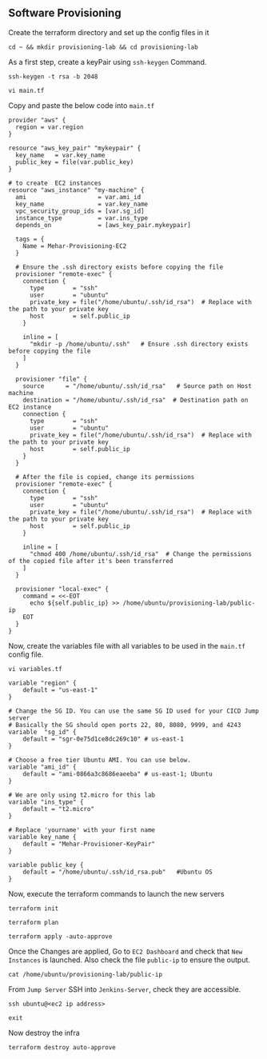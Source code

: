 ## Software Provisioning

Create the terraform directory and set up the config files in it
```
cd ~ && mkdir provisioning-lab && cd provisioning-lab
```
As a first step, create a keyPair using `ssh-keygen` Command.
```
ssh-keygen -t rsa -b 2048 
```
```
vi main.tf
```
Copy and paste the below code into `main.tf`
```
provider "aws" {
  region = var.region
}

resource "aws_key_pair" "mykeypair" {
  key_name   = var.key_name
  public_key = file(var.public_key)
}

# to create  EC2 instances
resource "aws_instance" "my-machine" {
  ami                    = var.ami_id
  key_name               = var.key_name
  vpc_security_group_ids = [var.sg_id]
  instance_type          = var.ins_type
  depends_on             = [aws_key_pair.mykeypair]

  tags = {
    Name = Mehar-Provisioning-EC2
  }

  # Ensure the .ssh directory exists before copying the file
  provisioner "remote-exec" {
    connection {
      type        = "ssh"
      user        = "ubuntu"
      private_key = file("/home/ubuntu/.ssh/id_rsa")  # Replace with the path to your private key
      host        = self.public_ip
    }

    inline = [
      "mkdir -p /home/ubuntu/.ssh"   # Ensure .ssh directory exists before copying the file
    ]
  }

  provisioner "file" {
    source      = "/home/ubuntu/.ssh/id_rsa"   # Source path on Host machine
    destination = "/home/ubuntu/.ssh/id_rsa"  # Destination path on EC2 instance
    connection {
      type        = "ssh"
      user        = "ubuntu"
      private_key = file("/home/ubuntu/.ssh/id_rsa")  # Replace with the path to your private key
      host        = self.public_ip
    }
  }

  # After the file is copied, change its permissions
  provisioner "remote-exec" {
    connection {
      type        = "ssh"
      user        = "ubuntu"
      private_key = file("/home/ubuntu/.ssh/id_rsa")  # Replace with the path to your private key
      host        = self.public_ip
    }

    inline = [
      "chmod 400 /home/ubuntu/.ssh/id_rsa"  # Change the permissions of the copied file after it's been transferred
    ]
  }

  provisioner "local-exec" {
    command = <<-EOT
      echo ${self.public_ip} >> /home/ubuntu/provisioning-lab/public-ip
    EOT
  }
}
```
Now, create the variables file with all variables to be used in the `main.tf` config file.
```
vi variables.tf
```
```
variable "region" {
    default = "us-east-1"
}

# Change the SG ID. You can use the same SG ID used for your CICD Jump server
# Basically the SG should open ports 22, 80, 8080, 9999, and 4243
variable  "sg_id" {
    default = "sgr-0e75d1ce8dc269c10" # us-east-1
}

# Choose a free tier Ubuntu AMI. You can use below. 
variable "ami_id" {
    default = "ami-0866a3c8686eaeeba" # us-east-1; Ubuntu
}

# We are only using t2.micro for this lab
variable "ins_type" {
    default = "t2.micro"
}

# Replace 'yourname' with your first name
variable key_name {
    default = "Mehar-Provisioner-KeyPair"
}

variable public_key {
    default = "/home/ubuntu/.ssh/id_rsa.pub"   #Ubuntu OS
}

```
Now, execute the terraform commands to launch the new servers
```
terraform init
```
```
terraform plan
```
```
terraform apply -auto-approve
```
Once the Changes are applied, Go to `EC2 Dashboard` and check that `New Instances` is launched. Also check the file `public-ip` to ensure the output.
```
cat /home/ubuntu/provisioning-lab/public-ip
```
From `Jump Server` SSH into `Jenkins-Server`, check they are accessible.

```
ssh ubuntu@<ec2 ip address>
```
```
exit
````
Now destroy the infra
```
terraform destroy auto-approve
```
